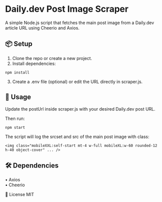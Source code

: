 # Daily.dev Post Image Scraper

A simple Node.js script that fetches the main post image from a Daily.dev article URL using Cheerio and Axios.

## 📦 Setup

1. Clone the repo or create a new project.
2. Install dependencies:

```
npm install
```

3. Create a .env file (optional) or edit the URL directly in scraper.js.

## 🚀 Usage
Update the postUrl inside scraper.js with your desired Daily.dev post URL.

Then run:

```
npm start
```

The script will log the srcset and src of the main post image with class:

```
<img class="mobileXXL:self-start mt-4 w-full mobileXL:w-60 rounded-12 h-40 object-cover" ... />
```

## 🛠 Dependencies

• Axios\
• Cheerio

📄 License
MIT
